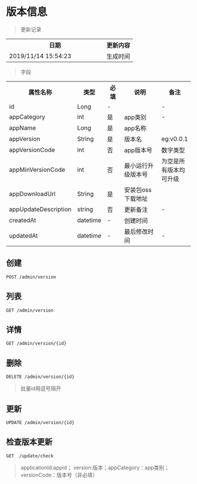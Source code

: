 # 版本信息

> 更新记录

<table>
    <tr>
        <th style="width:250px;">日期</th>
        <th>更新内容</th>
    </tr>
    <tr>
        <td>2019/11/14 15:54:23 </td>
        <td>生成时间</td>
    </tr>
</table>

> 字段

<table>
    <tr>
        <th style="width:150px;">属性名称</th>
        <th style="width:60px;">类型</th>
        <th style="width:60px;">必填</th>
        <th style="width:200px;">说明</th>
        <th>备注</th>
    </tr>
    <tr>
        <td>id</td>
        <td>Long</td>
        <td>-</td>
        <td></td>
        <td>-</td>
    </tr>
    <tr>
        <td>appCategory</td>
        <td>int</td>
        <td>是</td>
        <td>app类别</td>
        <td>-</td>
    </tr>
    <tr>
        <td>appName</td>
        <td>Long</td>
        <td>是</td>
        <td>app名称</td>
        <td></td>
    </tr>
    <tr>
        <td>appVersion</td>
        <td>String</td>
        <td>是</td>
        <td>版本名</td>
        <td>eg:v0.0.1</td>
    </tr>
    <tr>
        <td>appVersionCode</td>
        <td>int</td>
        <td>否</td>
        <td>app版本号</td>
        <td>数字类型</td>
    </tr>
    <tr>
        <td>appMinVersionCode</td>
        <td>int</td>
        <td>否</td>
        <td>最小运行升级版本号</td>
        <td>为空是所有版本均可升级</td>
    </tr>
    <tr>
        <td>appDownloadUrl</td>
        <td>String</td>
        <td>是</td>
        <td>安装包oss下载地址</td>
        <td></td>
    </tr>
    <tr>
        <td>appUpdateDescription</td>
        <td>string</td>
        <td>否</td>
        <td>更新备注</td>
        <td>-</td>
    </tr>
   	<tr>
        <td>createdAt</td>
        <td>datetime</td>
        <td>-</td>
        <td>创建时间</td>
        <td></td>
    </tr>
    <tr>
        <td>updatedAt</td>
        <td>datetime</td>
        <td>-</td>
        <td>最后修改时间</td>
        <td>-</td>
    </tr>
   </table>

## 创建

```
POST /admin/version
```

## 列表

```
GET /admin/version
```
## 详情

```
GET /admin/version/{id}
```
## 删除

```
DELETE /admin/version/{id} 
```
> 批量id用逗号隔开
## 更新

```
UPDATE /admin/version/{id} 
```

## 检查版本更新

``````
GET  /update/check
``````
> applicationId:appid； version:版本；appCategory：app类别； versionCode：版本号（非必填）